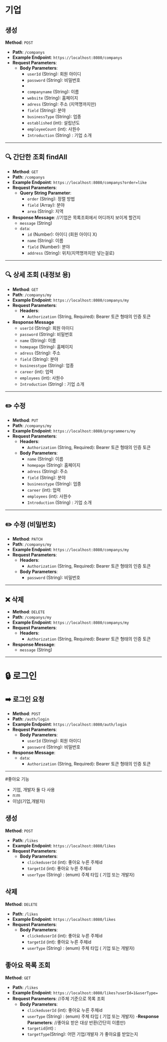 # 기업

## 생성
**Method**: `POST`
- **Path**: `/companys`
- **Example Endpoint**: `https://localhost:8080/companys`
- **Request Parameters**:
    - **Body Parameters**:
        - `userId` (String): 회원 아이디
        - `password` (String): 비밀번호
        - 
        - `companyname` (String): 이름
        - `website` (String): 홈페이지
        - `adress` (String): 주소 (지역명까지만)
        - `field` (String): 분야
        - `businessType` (String): 업종
        - `established` (int): 설립년도
        - `employeeCount` (int): 사원수 
        - `Introduction` (String) : 기업 소개
       
---
## 🔍 **간단한 조회** findAll
- **Method**: `GET`
- **Path**: `/companys`
- **Example Endpoint**: `https://localhost:8080/companys?order=like`
- **Request Parameters**:
    - **Query String Parameter**:
        - `order` (String): 정렬 방법
        - `field` (Array): 분야
        - `area` (String): 지역
- **Response Message**: //기업은 목록조회에서 어디까지 보이게 할건지
    - `message` (String)
    - `data`:
        - `id` (Number): 아이디 (회원 아이디 X)
        - `name` (String): 이름
        - `field` (Number): 분야
        - `address` (String): 위치(지역명까지만 넣는걸로)

---

## 🔍 **상세 조회 (내정보 용)**
- **Method**: `GET`
- **Path**: `/companys/my`
- **Example Endpoint**: `https://localhost:8080/companys/my`
- **Request Parameters**:
    - **Headers**:
        - `Authorization` (String, Required): Bearer 토큰 형태의 인증 토큰
- **Response Message**
    - `userId` (String): 회원 아이디
    - `password` (String): 비밀번호
    - `name` (String): 이름
    - `homepage` (String): 홈페이지
    - `adress` (String): 주소
    - `field` (String): 분야
    - `businesstype` (String): 업종
    - `career` (int): 업력
    - `employees` (int): 사원수
    - `Introduction` (String) : 기업 소개

---

## ✏️ **수정**
- **Method**: `PUT`
- **Path**: `/companys/my`
- **Example Endpoint**: `https://localhost:8080/programmers/my`
- **Request Parameters**:
    - **Headers**:
        - `Authorization` (String, Required): Bearer 토큰 형태의 인증 토큰
    - **Body Parameters**:
      - `name` (String): 이름
      - `homepage` (String): 홈페이지
      - `adress` (String): 주소
      - `field` (String): 분야
      - `businesstype` (String): 업종
      - `career` (int): 업력
      - `employees` (int): 사원수
      - `Introduction` (String) : 기업 소개

---

## ✏️ **수정 (비밀번호)**
- **Method**: `PATCH`
- **Path**: `/companys/my`
- **Example Endpoint**: `https://localhost:8080/companys/my`
- **Request Parameters**:
    - **Headers**:
        - `Authorization` (String, Required): Bearer 토큰 형태의 인증 토큰
    - **Body Parameters**:
        - `password` (String): 비밀번호


 ---

## ❌ **삭제**
- **Method**: `DELETE`
- **Path**: `/companys/my`
- **Example Endpoint**: `https://localhost:8080/companys/my`
- **Request Parameters**:
    - **Headers**:
        - `Authorization` (String, Required): Bearer 토큰 형태의 인증 토큰
- **Response Message**:
    - `message` (String)
- ---

# 🔒 로그인

## ➡️ **로그인 요청**
- **Method**: `POST`
- **Path**: `/auth/login`
- **Example Endpoint**: `https://localhost:8080/auth/login`
- **Request Parameters**:
    - **Body Parameters**:
        - `userId` (String): 회원 아이디
        - `password` (String): 비밀번호
- **Response Message**:
    - `data`:
        - `Authorization` (String, Required): Bearer 토큰 형태의 인증 토큰

---

#좋아요 기능
- 기업, 개발자 둘 다 사용 
- n:m
- 이넘(기업,개발자)

## 생성
**Method**: `POST`
- **Path**: `/likes`
- **Example Endpoint**: `https://localhost:8080/likes`
- **Request Parameters**:
    - **Body Parameters**:
        - `clickeduserId` (int): 좋아요 누른 주체id
        - `targetId` (int): 좋아요 누른 주체id
        - `userType` (String) : (enum) 주체 타입 ( 기업 또는 개발자)

## 삭제
**Method**: `DELETE`
- **Path**: `/likes`
- **Example Endpoint**: `https://localhost:8080/likes`
- **Request Parameters**:
    - **Body Parameters**:
        - `clickeduserId` (int): 좋아요 누른 주체id
        - `targetId` (int): 좋아요 누른 주체id
        - `userType` (String) : (enum) 주체 타입 ( 기업 또는 개발자)


## 좋아요 목록 조회
**Method**: `GET`
- **Path**: `/likes`
- **Example Endpoint**: `https://localhost:8080/likes?userId=1&userType=`
- **Request Parameters**:     //주체 기준으로 목록 조회
    - **Body Parameters**:
        - `clickeduserId` (int): 좋아요 누른 주체id
        - `userType` (String) : (enum) 주체 타입 ( 기업 또는 개발자)
-**Response Parameters**:  //좋아요 받은 대상 반환(간단히 이름만)
        -   `targetid`(int) :
        -   `targetType`(String): 어떤 기업/개발자 가 좋아요를 받았는지
           

    
        
       